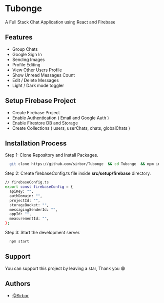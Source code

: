 # Tubonge

A Full Stack Chat Application using React and Firebase


## Features

- Group Chats
- Google Sign In
- Sending Images
- Profile Editing
- View Other Users Profile
- Show Unread Messages Count
- Edit / Delete Messages
- Light / Dark mode toggler

## Setup Firebase Project

- Create Firebase Project
- Enable Authentication ( Email and Google Auth )
- Enable Firestore DB and Storage
- Create Collections ( users, userChats, chats, globalChats )

## Installation Process

Step 1: Clone Repository and Install Packages.

```bash
  git clone https://github.com/sirbor/Tubonge  && cd Tubonge  && npm install
```

Step 2: Create firebaseConfig.ts file inside **src/setup/firebase** directory.

```bash
// firebaseConfig.ts
export const firebaseConfig = {
  apiKey: "",
  authDomain: "",
  projectId: "",
  storageBucket: "",
  messagingSenderId: "",
  appId: "",
  measurementId: "",
};

```

Step 3: Start the development server.

```bash
  npm start
```

## Support

You can support this project by leaving a star, Thank you 😁

## Authors

- [@Sirbor](https://www.github.com/sirbor)
